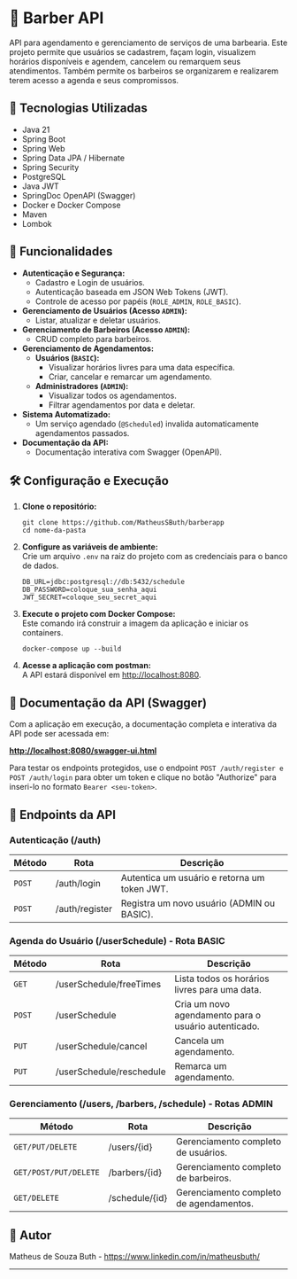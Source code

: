 <body>
    <h1>💈 Barber API</h1>
    <p>API para agendamento e gerenciamento de serviços de uma barbearia. Este projeto permite que usuários se cadastrem, façam login, visualizem horários disponíveis e agendem, cancelem ou remarquem seus atendimentos. Também permite os barbeiros se organizarem e realizarem terem acesso a agenda e seus compromissos.</p>
    <h2>🚀 Tecnologias Utilizadas</h2>
    <ul>
        <li>Java 21</li>
        <li>Spring Boot</li>
        <li>Spring Web</li>
        <li>Spring Data JPA / Hibernate</li>
        <li>Spring Security</li>
        <li>PostgreSQL</li>
        <li>Java JWT</li>
        <li>SpringDoc OpenAPI (Swagger)</li>
        <li>Docker e Docker Compose</li>
        <li>Maven</li>
        <li>Lombok</li>
    </ul>
    <h2>📌 Funcionalidades</h2>
    <ul>
        <li><strong>Autenticação e Segurança:</strong>
            <ul>
                <li>Cadastro e Login de usuários.</li>
                <li>Autenticação baseada em JSON Web Tokens (JWT).</li>
                <li>Controle de acesso por papéis (<code>ROLE_ADMIN</code>, <code>ROLE_BASIC</code>).</li>
            </ul>
        </li>
        <li><strong>Gerenciamento de Usuários (Acesso <code>ADMIN</code>):</strong>
            <ul>
                <li>Listar, atualizar e deletar usuários.</li>
            </ul>
        </li>
        <li><strong>Gerenciamento de Barbeiros (Acesso <code>ADMIN</code>):</strong>
            <ul>
                <li>CRUD completo para barbeiros.</li>
            </ul>
        </li>
        <li><strong>Gerenciamento de Agendamentos:</strong>
            <ul>
                <li><strong>Usuários (<code>BASIC</code>):</strong>
                    <ul>
                        <li>Visualizar horários livres para uma data específica.</li>
                        <li>Criar, cancelar e remarcar um agendamento.</li>
                    </ul>
                </li>
                <li><strong>Administradores (<code>ADMIN</code>):</strong>
                    <ul>
                        <li>Visualizar todos os agendamentos.</li>
                        <li>Filtrar agendamentos por data e deletar.</li>
                    </ul>
                </li>
            </ul>
        </li>
        <li><strong>Sistema Automatizado:</strong>
            <ul>
                <li>Um serviço agendado (<code>@Scheduled</code>) invalida automaticamente agendamentos passados.</li>
            </ul>
        </li>
        <li><strong>Documentação da API:</strong>
            <ul>
                <li>Documentação interativa com Swagger (OpenAPI).</li>
            </ul>
        </li>
    </ul>
    <h2>🛠️ Configuração e Execução</h2>
    <ol>
        <li>
            <p><strong>Clone o repositório:</strong></p>
            <pre><code>git clone https://github.com/MatheusSButh/barberapp
cd nome-da-pasta</code></pre>
        </li>
        <li>
            <p><strong>Configure as variáveis de ambiente:</strong><br>
            Crie um arquivo <code>.env</code> na raiz do projeto com as credenciais para o banco de dados.</p>
            <pre><code class="language-properties">DB_URL=jdbc:postgresql://db:5432/schedule
DB_PASSWORD=coloque_sua_senha_aqui
JWT_SECRET=coloque_seu_secret_aqui</code></pre>
        </li>
        <li>
            <p><strong>Execute o projeto com Docker Compose:</strong><br>
            Este comando irá construir a imagem da aplicação e iniciar os containers.</p>
            <pre><code>docker-compose up --build</code></pre>
        </li>
        <li>
            <p><strong>Acesse a aplicação com postman:</strong><br>
            A API estará disponível em <a href="http://localhost:8080">http://localhost:8080</a>.</p>
        </li>
    </ol>
    <h2>📖 Documentação da API (Swagger)</h2>
    <p>Com a aplicação em execução, a documentação completa e interativa da API pode ser acessada em:</p>
    <p><a href="http://localhost:8080/swagger-ui.html"><strong>http://localhost:8080/swagger-ui.html</strong></a></p>
    <p>Para testar os endpoints protegidos, use o endpoint <code>POST /auth/register e POST /auth/login</code> para obter um token e clique no botão "Authorize" para inseri-lo no formato <code>Bearer &lt;seu-token&gt;</code>.</p>
    <h2>🔗 Endpoints da API</h2>
    <h3>Autenticação (/auth)</h3>
    <table>
        <thead>
            <tr>
                <th>Método</th>
                <th>Rota</th>
                <th>Descrição</th>
            </tr>
        </thead>
        <tbody>
            <tr>
                <td><code>POST</code></td>
                <td>/auth/login</td>
                <td>Autentica um usuário e retorna um token JWT.</td>
            </tr>
            <tr>
                <td><code>POST</code></td>
                <td>/auth/register</td>
                <td>Registra um novo usuário (ADMIN ou BASIC).</td>
            </tr>
        </tbody>
    </table>
    <h3>Agenda do Usuário (/userSchedule) - Rota BASIC</h3>
     <table>
        <thead>
            <tr>
                <th>Método</th>
                <th>Rota</th>
                <th>Descrição</th>
            </tr>
        </thead>
        <tbody>
            <tr>
                <td><code>GET</code></td>
                <td>/userSchedule/freeTimes</td>
                <td>Lista todos os horários livres para uma data.</td>
            </tr>
            <tr>
                <td><code>POST</code></td>
                <td>/userSchedule</td>
                <td>Cria um novo agendamento para o usuário autenticado.</td>
            </tr>
            <tr>
                <td><code>PUT</code></td>
                <td>/userSchedule/cancel</td>
                <td>Cancela um agendamento.</td>
            </tr>
             <tr>
                <td><code>PUT</code></td>
                <td>/userSchedule/reschedule</td>
                <td>Remarca um agendamento.</td>
            </tr>
        </tbody>
    </table>
    <h3>Gerenciamento (/users, /barbers, /schedule) - Rotas ADMIN</h3>
    <table>
         <thead>
            <tr>
                <th>Método</th>
                <th>Rota</th>
                <th>Descrição</th>
            </tr>
        </thead>
        <tbody>
            <tr>
                <td><code>GET/PUT/DELETE</code></td>
                <td>/users/{id}</td>
                <td>Gerenciamento completo de usuários.</td>
            </tr>
             <tr>
                <td><code>GET/POST/PUT/DELETE</code></td>
                <td>/barbers/{id}</td>
                <td>Gerenciamento completo de barbeiros.</td>
            </tr>
             <tr>
                <td><code>GET/DELETE</code></td>
                <td>/schedule/{id}</td>
                <td>Gerenciamento completo de agendamentos.</td>
            </tr>
        </tbody>
    </table>
   <h2>📝 Autor</h2>
    <p>Matheus de Souza Buth - <a href="https://www.linkedin.com/in/matheusbuth/">https://www.linkedin.com/in/matheusbuth/</a></p>
    <hr>
</body>
</html>
